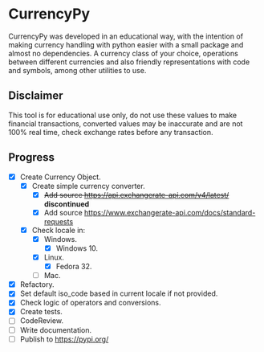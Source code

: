 # CurrencyPy

CurrencyPy was developed in an educational way, with the intention of making currency handling with python easier with a small package and almost no dependencies. A currency class of your choice, operations between different currencies and also friendly representations with code and symbols, among other utilities to use.

## Disclaimer

This tool is for educational use only, do not use these values to make financial transactions, converted values may be inaccurate and are not 100% real time, check exchange rates before any transaction.

## Progress

- [x] Create Currency Object.
  - [x] Create simple currency converter.
    - [X] ~~Add source <https://api.exchangerate-api.com/v4/latest/>~~ **discontinued**
    - [X] Add source <https://www.exchangerate-api.com/docs/standard-requests>
  - [X] Check locale in:
    - [X] Windows.
      - [X] Windows 10.
    - [x] Linux.
      - [x] Fedora 32.
    - [ ] Mac.
- [x] Refactory.
- [x] Set default iso_code based in current locale if not provided.
- [X] Check logic of operators and conversions.
- [X] Create tests.
- [ ] CodeReview.
- [ ] Write documentation.
- [ ] Publish to <https://pypi.org/>
